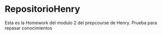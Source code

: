 # RepositorioHenry
Esta es la Homework del modulo 2 del prepcourse de Henry.
Prueba para repasar conocimientos 